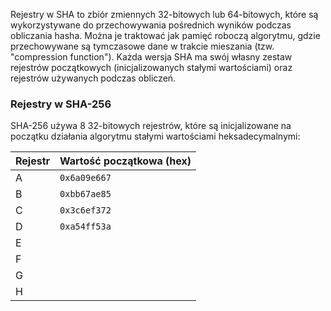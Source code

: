 Rejestry w SHA to zbiór zmiennych 32-bitowych lub 64-bitowych, które są wykorzystywane do przechowywania pośrednich wyników podczas obliczania hasha. Można je traktować jak pamięć roboczą algorytmu, gdzie przechowywane są tymczasowe dane w trakcie mieszania (tzw. "compression function").
Każda wersja SHA ma swój własny zestaw rejestrów początkowych (inicjalizowanych stałymi wartościami) oraz rejestrów używanych podczas obliczeń.

### Rejestry w SHA-256
SHA-256 używa 8 32-bitowych rejestrów, które są inicjalizowane na początku działania algorytmu stałymi wartościami heksadecymalnymi:

| Rejestr | Wartość początkowa (hex) |
| ------- | ------------------------ |
| A       | `0x6a09e667`             |
| B       | `0xbb67ae85`             |
| C       | `0x3c6ef372`             |
| D       | `0xa54ff53a`             |
| E       |                          |
| F       |                          |
| G       |                          |
| H       |                          |
